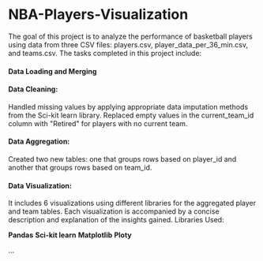 # NBA-Players-Visualization
The goal of this project is to analyze the performance of basketball players using data from three CSV files: players.csv, player_data_per_36_min.csv, and teams.csv. The tasks completed in this project include:

#### Data Loading and Merging

#### Data Cleaning:

Handled missing values by applying appropriate data imputation methods from the Sci-kit learn library.
Replaced empty values in the current_team_id column with "Retired" for players with no current team.
#### Data Aggregation:

Created two new tables: one that groups rows based on player_id and another that groups rows based on team_id.
#### Data Visualization:

It includes 6 visualizations using different libraries for the aggregated player and team tables.
Each visualization is accompanied by a concise description and explanation of the insights gained.
Libraries Used:

**Pandas**
**Sci-kit learn**
**Matplotlib**
**Ploty**

...

